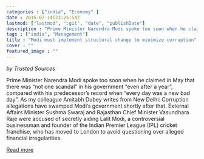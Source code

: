 ```yaml
---
categories : ["india", "Economy" ]
date : 2015-07-14T23:25:54Z
lastmod: ["lastmod", ":git", "date", "publishDate"]
description : "Prime Minister Narendra Modi spoke too soon when he claimed in May that there was “not one scandal” in his government “even after a year”, compared with his predecessor’s record when “every day was a new bad day”. "
tags : ["india", "Management"]
title : "Modi must implement structural change to minimize corruption"
cover : ""
featured_image : ""
---
```



*by Trusted Sources*

Prime Minister Narendra Modi spoke too soon when he claimed in May that there was “not one scandal” in his government “even after a year”, compared with his predecessor’s record when “every day was a new bad day”. As my colleague Amitabh Dubey writes from New Delhi:
Corruption allegations have swamped Modi’s government shortly after that. External Affairs Minister Sushma Swaraj and Rajasthan Chief Minister Vasundhara Raje were accused of secretly aiding Lalit Modi, a controversial businessman and founder of the Indian Premier League (IPL) cricket franchise, who has moved to London to avoid questioning over alleged financial irregularities.

[Read more](http://www.trustedsources.co.uk/blogs/reform-watch/india-modi-must-implement-structural-change-to-minimize-corruption)

